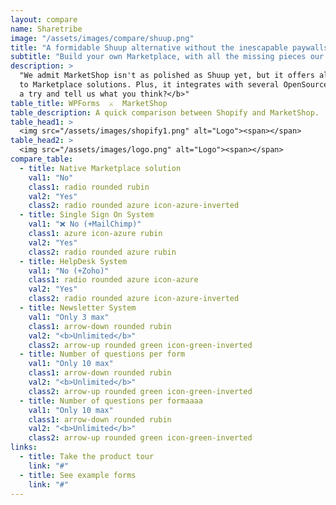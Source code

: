 ```yaml
---
layout: compare
name: Sharetribe
image: "/assets/images/compare/shuup.png"
title: "A formidable Shuup alternative without the inescapable paywalls."
subtitle: "Build your own Marketplace, with all the missing pieces our competitors don't have 😃 ."
description: >
  "We admit MarketShop isn't as polished as Shuup yet, but it offers all and more functionalities related
  to Marketplace solutions. Plus, it integrates with several OpenSource services.  <b>Why don’t you give MarketShop a 
  a try and tell us what you think?</b>"
table_title: WPForms  ⚔️  MarketShop
table_description: A quick comparison between Shopify and MarketShop.
table_head1: >
  <img src="/assets/images/shopify1.png" alt="Logo"><span></span>
table_head2: >
  <img src="/assets/images/logo.png" alt="Logo"><span></span>
compare_table:
  - title: Native Marketplace solution
    val1: "No"
    class1: radio rounded rubin
    val2: "Yes"
    class2: radio rounded azure icon-azure-inverted
  - title: Single Sign On System
    val1: "❌ No (+MailChimp)"
    class1: azure icon-azure rubin
    val2: "Yes"
    class2: radio rounded azure rubin
  - title: HelpDesk System
    val1: "No (+Zoho)"
    class1: radio rounded azure icon-azure
    val2: "Yes"
    class2: radio rounded azure icon-azure-inverted
  - title: Newsletter System
    val1: "Only 3 max"
    class1: arrow-down rounded rubin
    val2: "<b>Unlimited</b>"
    class2: arrow-up rounded green icon-green-inverted
  - title: Number of questions per form
    val1: "Only 10 max"
    class1: arrow-down rounded rubin
    val2: "<b>Unlimited</b>"
    class2: arrow-up rounded green icon-green-inverted
  - title: Number of questions per formaaaa
    val1: "Only 10 max"
    class1: arrow-down rounded rubin
    val2: "<b>Unlimited</b>"
    class2: arrow-up rounded green icon-green-inverted
links:
  - title: Take the product tour 
    link: "#"
  - title: See example forms 
    link: "#"
---
```


